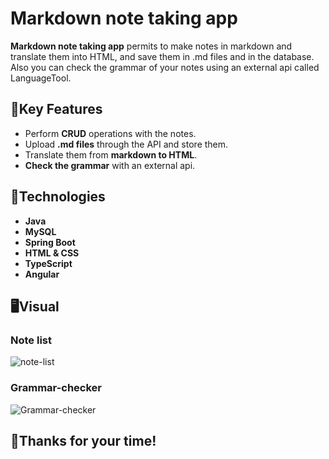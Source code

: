 # Markdown note taking app

**Markdown note taking app** permits to make notes in markdown and translate them into HTML, and save them in .md files and in the database. Also you can check the grammar of your notes using an external api called LanguageTool.


## 🔑Key Features

- Perform **CRUD** operations with the notes.
- Upload **.md files** through the API and store them.
- Translate them from **markdown to HTML**.
- **Check the grammar** with an external api.


## 🚀Technologies

- **Java**
- **MySQL**
- **Spring Boot**
- **HTML & CSS**
- **TypeScript**
- **Angular**

## 🖥️​Visual

### Note list
![note-list](https://github.com/user-attachments/assets/20fefa3f-84c0-484e-860b-83eb11412bd1)
### Grammar-checker
![Grammar-checker](https://github.com/user-attachments/assets/3dbf6e6b-55d3-47a1-bd64-665bb26945de)


## 👋​Thanks for your time!
